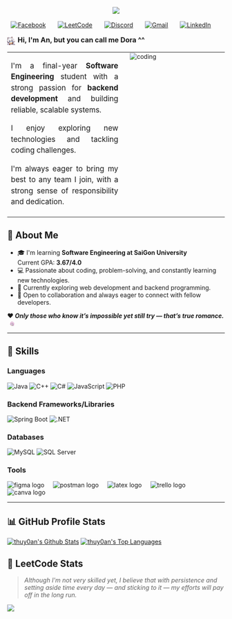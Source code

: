 
<div align="center">

  
  <a href="#"><img src="https://readme-typing-svg.demolab.com?font=Satisfy&weight=500&size=30&pause=1000&color=F4ABB4&center=true&vCenter=true&repeat=false&width=450&height=80&lines=Di%E1%BB%87p+Th%E1%BB%A5y+An"/></a>



  <!-- Social icons section -->
<p align="center">
  <a href="https://www.facebook.com/an.thuys.39"><img width="35px" alt="Facebook" title="MyFacebook" src="https://img.icons8.com/?size=100&id=118467&format=png&color=f4abb4"/></a>
  &#8287;&#8287;&#8287;&#8287;&#8287;
  <a href="https://leetcode.com/thuyan18"><img width="35px" alt="LeetCode" title="MyLeetCode" src="https://img.icons8.com/?size=100&id=6cdjttfIiwc0&format=png&color=f4abb4"></a>
  &#8287;&#8287;&#8287;&#8287;&#8287;
  <a href="https://discord.com/users/dora1808"><img width="35px" alt="Discord" title="MyAccountDiscord" src="https://img.icons8.com/?size=100&id=30888&format=png&color=f4abb4"></a>
  &#8287;&#8287;&#8287;&#8287;&#8287;
  <a href="mailto:diepthuyandta@gmail.com"><img width="35px" alt="Gmail" title="MailToMe" src="https://img.icons8.com/?size=100&id=Y2GfpkgYNp42&format=png&color=f4abb4"></a>
  &#8287;&#8287;&#8287;&#8287;&#8287;
  <a href="https://www.linkedin.com/in/di%E1%BB%87p-th%E1%BB%A5y-an-887a33256/"><img width="35px" alt="LinkedIn" title="MyLinkedIn" src="https://img.icons8.com/?size=100&id=8808&format=png&color=f4abb4"></a>
  &#8287;&#8287;&#8287;&#8287;&#8287;
</p>
</div>

<p style="font-weight: bold; font-size: 16px;">
  <img 
    src="assets/kianaWave.gif" 
    width="4%" 
    style="vertical-align: middle;"
  />
  <strong>Hi, I'm An, but you can call me Dora ^^</strong>
</p>

<table border="0" cellspacing="0" cellpadding="0" width="100%">
  <tr>
    <td width="55%" style="vertical-align: top; padding-right: 20px; text-align: justify; line-height: 1.5; font-size: 17px;">
      <p>I'm a final-year <strong>Software Engineering</strong> student with a strong passion for <strong>backend development</strong> and building reliable, scalable systems.</p>
      <p>I enjoy exploring new technologies and tackling coding challenges.</p>
      <p>I'm always eager to bring my best to any team I join, with a strong sense of responsibility and dedication.</p>
    </td>
    <td width="45%" style="vertical-align: top;">
      <img 
        src="https://media1.giphy.com/media/v1.Y2lkPTc5MGI3NjExNjQzc29xY3Qxc2R4OW1xMmc0bGI0eHJ6cmVlM3lmMTdtN243czBtMSZlcD12MV9pbnRlcm5hbF9naWZfYnlfaWQmY3Q9Zw/HZzyYYSDpcfHTrQIC9/giphy.gif" 
        width="100%" 
        alt="coding"
      />
    </td>
  </tr>
</table>




## 🚀 About Me
- 🎓 I'm learning **Software Engineering at SaiGon University**  
  Current GPA: **3.67/4.0**
- 💻 Passionate about coding, problem-solving, and constantly learning new technologies.
- 🌱 Currently exploring web development and backend programming.
- 🤝 Open to collaboration and always eager to connect with fellow developers.
<p style="font-weight: bold;">
  ❤️ <em>Only those who know it’s impossible yet still try — that’s true romance.</em>
  <img 
    src="assets/elySip.gif" 
    width="2%" 
    style="vertical-align: middle; margin-left: 6px; display: inline;"
  />
</p>
<hr />



## 🌟 Skills
### Languages  
![Java](https://img.shields.io/badge/Java-orange?style=for-the-badge) 
![C++](https://img.shields.io/badge/C++-00599C?style=for-the-badge&logo=c%2b%2b&logoColor=white)
![C#](https://img.shields.io/badge/C%23-239120?style=for-the-badge&logo=c-sharp&logoColor=white)
![JavaScript](https://img.shields.io/badge/JavaScript-F7DF1E?style=for-the-badge&logo=javascript&logoColor=black)
![PHP](https://img.shields.io/badge/PHP-777BB4?style=for-the-badge&logo=php&logoColor=white)


### Backend Frameworks/Libraries  
![Spring Boot](https://img.shields.io/badge/Spring_Boot-6DB33F?style=for-the-badge&logo=spring-boot&logoColor=white)
![.NET](https://img.shields.io/badge/.NET-512BD4?style=for-the-badge&logo=dotnet&logoColor=white)


### Databases  
![MySQL](https://img.shields.io/badge/MySQL-005C84?style=for-the-badge&logo=mysql&logoColor=white)
![SQL Server](https://img.shields.io/badge/SQL_Server-CC2927?style=for-the-badge&logo=microsoft-sql-server&logoColor=white)

### Tools  
<div align="left">
  <img src="https://skillicons.dev/icons?i=figma" height="40" alt="figma logo"  />
  <img width="12" />
  <img src="https://skillicons.dev/icons?i=postman" height="40" alt="postman logo"  />
  <img width="12" />
  <img src="https://skillicons.dev/icons?i=latex" height="40" alt="latex logo"  />
  <img width="12" />
  <img src="https://cdn.simpleicons.org/trello/0052CC" height="40" alt="trello logo"  />
  <img width="12" />
  <img src="https://cdn.simpleicons.org/canva/00C4CC" height="40" alt="canva logo"  />
</div>

---


## 📊 GitHub Profile Stats
  <a href="#"><img 
        alt="thuy0an's Github Stats" 
        src="https://github-readme-stats.vercel.app/api?username=thuy0an&show_icons=true&count_private=true&theme=react&hide_border=true&title_color=F4ABB4&icon_color=F8D866&text_color=FFFFFF" 
      /></a>
      <a href="#"><img alt="thuy0an's Top Languages" 
        src="https://github-readme-stats.vercel.app/api/top-langs/?username=thuy0an&layout=compact&theme=react&langs_count=10&hide_border=true&title_color=F4ABB4&icon_color=F8D866&hide=Jupyter%20Notebook,Roff,Hack,TSQL&text_color=FFFFFF" 
        height="250px"/></a>



## 🧠 LeetCode Stats
> *Although I'm not very skilled yet, I believe that with persistence and setting aside time every day — and sticking to it — my efforts will pay off in the long run.*
<img src="https://leetcard.jacoblin.cool/thuyan18?theme=dark&font=Roboto&ext=heatmap" />


